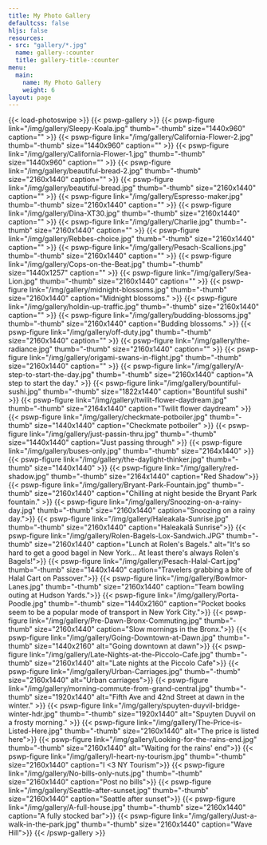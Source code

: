 ```yaml
---
title: My Photo Gallery
defaultcss: false
hljs: false
resources:
- src: "gallery/*.jpg"
  name: gallery-:counter
  title: gallery-title-:counter
menu:
  main:
    name: My Photo Gallery
    weight: 6
layout: page
---
```

{{< load-photoswipe >}} {{< pswp-gallery >}} {{< pswp-figure link="/img/gallery/Sleepy-Koala.jpg" thumb="-thumb" size="1440x960" caption="" >}} {{< pswp-figure link="/img/gallery/California-Flower-2.jpg" thumb="-thumb" size="1440x960" caption="" >}} {{< pswp-figure link="/img/gallery/California-Flower-1.jpg" thumb="-thumb" size="1440x960" caption="" >}} {{< pswp-figure link="/img/gallery/beautiful-bread-2.jpg" thumb="-thumb" size="2160x1440" caption="" >}} {{< pswp-figure link="/img/gallery/beautiful-bread.jpg" thumb="-thumb" size="2160x1440" caption="" >}} {{< pswp-figure link="/img/gallery/Espresso-maker.jpg" thumb="-thumb" size="2160x1440" caption="" >}} {{< pswp-figure link="/img/gallery/Dina-XT30.jpg" thumb="-thumb" size="2160x1440" caption="" >}} {{< pswp-figure link="/img/gallery/Charlie.jpg" thumb="-thumb" size="2160x1440" caption="" >}} {{< pswp-figure link="/img/gallery/Rebbes-choice.jpg" thumb="-thumb" size="2160x1440" caption="" >}} {{< pswp-figure link="/img/gallery/Pesach-Scallions.jpg" thumb="-thumb" size="2160x1440" caption="" >}} {{< pswp-figure link="/img/gallery/Cops-on-the-Beat.jpg" thumb="-thumb" size="1440x1257" caption="" >}} {{< pswp-figure link="/img/gallery/Sea-Lion.jpg" thumb="-thumb" size="2160x1440" caption="" >}} {{< pswp-figure link="/img/gallery/midnight-blossoms.jpg" thumb="-thumb" size="2160x1440" caption="Midnight blossoms." >}} {{< pswp-figure link="/img/gallery/holdin-up-traffic.jpg" thumb="-thumb" size="2160x1440" caption="" >}} {{< pswp-figure link="/img/gallery/budding-blossoms.jpg" thumb="-thumb" size="2160x1440" caption="Budding blossoms." >}} {{< pswp-figure link="/img/gallery/off-duty.jpg" thumb="-thumb" size="2160x1440" caption="" >}} {{< pswp-figure link="/img/gallery/the-radiance.jpg" thumb="-thumb" size="2160x1440" caption="" >}} {{< pswp-figure link="/img/gallery/origami-swans-in-flight.jpg" thumb="-thumb" size="2160x1440" caption="" >}} {{< pswp-figure link="/img/gallery/A-step-to-start-the-day.jpg" thumb="-thumb" size="2160x1440" caption="A step to start the day." >}} {{< pswp-figure link="/img/gallery/bountiful-sushi.jpg" thumb="-thumb" size="1822x1440" caption="Bountiful sushi" >}} {{< pswp-figure link="/img/gallery/twilit-flower-daydream.jpg" thumb="-thumb" size="2164x1440" caption="Twilit flower daydream" >}} {{< pswp-figure link="/img/gallery/checkmate-potboiler.jpg" thumb="-thumb" size="1440x1440" caption="Checkmate potboiler" >}} {{< pswp-figure link="/img/gallery/just-passin-thru.jpg" thumb="-thumb" size="1440x1440" caption="Just passing through" >}} {{< pswp-figure link="/img/gallery/buses-only.jpg" thumb="-thumb" size="2164x1440" >}} {{< pswp-figure link="/img/gallery/the-daylight-thinker.jpg" thumb="-thumb" size="1440x1440" >}} {{< pswp-figure link="/img/gallery/red-shadow.jpg" thumb="-thumb" size="2164x1440" caption="Red Shadow">}} {{< pswp-figure link="/img/gallery/Bryant-Park-Fountain.jpg" thumb="-thumb" size="2160x1440" caption="Chilling at night beside the Bryant Park fountain." >}} {{< pswp-figure link="/img/gallery/Snoozing-on-a-rainy-day.jpg" thumb="-thumb" size="2160x1440" caption="Snoozing on a rainy day.">}} {{< pswp-figure link="/img/gallery/Haleakala-Sunrise.jpg" thumb="-thumb" size="2160x1440" caption="Haleakalā Sunrise">}} {{< pswp-figure link="/img/gallery/Rolen-Bagels-Lox-Sandwich.JPG" thumb="-thumb" size="2160x1440" caption="Lunch at Rolen's Bagels." alt="It's so hard to get a good bagel in New York... At least there's always Rolen's Bagels!">}} {{< pswp-figure link="/img/gallery/Pesach-Halal-Cart.jpg" thumb="-thumb" size="1440x1440" caption="Travelers grabbing a bite of Halal Cart on Passover.">}} {{< pswp-figure link="/img/gallery/Bowlmor-Lanes.jpg" thumb="-thumb" size="2160x1440" caption="Team bowling outing at Hudson Yards.">}} {{< pswp-figure link="/img/gallery/Porta-Poodle.jpg" thumb="-thumb" size="1440x2160" caption="Pocket books seem to be a popular mode of transport in New York City.">}} {{< pswp-figure link="/img/gallery/Pre-Dawn-Bronx-Commuting.jpg" thumb="-thumb" size="2160x1440" caption="Slow mornings in the Bronx.">}} {{< pswp-figure link="/img/gallery/Going-Downtown-at-Dawn.jpg" thumb="-thumb" size="1440x2160" alt="Going downtown at dawn">}} {{< pswp-figure link="/img/gallery/Late-Nights-at-the-Piccolo-Cafe.jpg" thumb="-thumb" size="2160x1440" alt="Late nights at the Piccolo Cafe">}} {{< pswp-figure link="/img/gallery/Urban-Carriages.jpg" thumb="-thumb" size="2160x1440" alt="Urban carriages">}} {{< pswp-figure link="/img/gallery/morning-commute-from-grand-central.jpg" thumb="-thumb" size="1920x1440" alt="Fifth Ave and 42nd Street at dawn in the winter." >}} {{< pswp-figure link="/img/gallery/spuyten-duyvil-bridge-winter-hdr.jpg" thumb="-thumb" size="1920x1440" alt="Spuyten Duyvil on a frosty morning." >}} {{< pswp-figure link="/img/gallery/The-Price-is-Listed-Here.jpg" thumb="-thumb" size="2160x1440" alt="The price is listed here">}} {{< pswp-figure link="/img/gallery/Looking-for-the-rains-end.jpg" thumb="-thumb" size="2160x1440" alt="Waiting for the rains' end">}} {{< pswp-figure link="/img/gallery/I-heart-ny-tourism.jpg" thumb="-thumb" size="2160x1440" caption="I <3 NY Tourism">}} {{< pswp-figure link="/img/gallery/No-bills-only-nuts.jpg" thumb="-thumb" size="2160x1440" caption="Post no bills">}} {{< pswp-figure link="/img/gallery/Seattle-after-sunset.jpg" thumb="-thumb" size="2160x1440" caption="Seattle after sunset">}} {{< pswp-figure link="/img/gallery/A-full-house.jpg" thumb="-thumb" size="2160x1440" caption="A fully stocked bar">}} {{< pswp-figure link="/img/gallery/Just-a-walk-in-the-park.jpg" thumb="-thumb" size="2160x1440" caption="Wave Hill">}} {{< /pswp-gallery >}}
